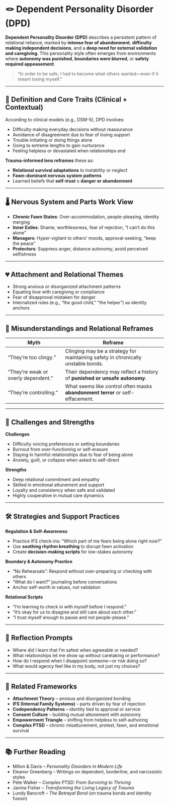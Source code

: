 <!-- @format -->

# 🪢 Dependent Personality Disorder (DPD)

**Dependent Personality Disorder (DPD)** describes a persistent pattern of relational reliance, marked by **intense fear of abandonment**, **difficulty making independent decisions**, and a **deep need for external validation and caregiving**. This personality style often emerges from environments where **autonomy was punished**, **boundaries were blurred**, or **safety required appeasement**.

> “In order to be safe, I had to become what others wanted—even if it meant losing myself.”

---

## 🧠 Definition and Core Traits (Clinical + Contextual)

According to clinical models (e.g., DSM-5), DPD involves:

- Difficulty making everyday decisions without reassurance
- Avoidance of disagreement due to fear of losing support
- Trouble initiating or doing things alone
- Going to extreme lengths to gain nurturance
- Feeling helpless or devastated when relationships end

**Trauma-informed lens reframes** these as:

- **Relational survival adaptations** to instability or neglect
- **Fawn-dominant nervous system patterns**
- Learned beliefs that **self-trust = danger or abandonment**

---

## 🌡 Nervous System and Parts Work View

- **Chronic Fawn States**: Over-accommodation, people-pleasing, identity merging
- **Inner Exiles**: Shame, worthlessness, fear of rejection, “I can’t do this alone”
- **Managers**: Hyper-vigilant to others’ moods, approval-seeking, “keep the peace”
- **Protectors**: Suppress anger, distance autonomy, avoid perceived selfishness

---

## 💔 Attachment and Relational Themes

- Strong anxious or disorganized attachment patterns
- Equating love with caregiving or compliance
- Fear of disapproval mistaken for danger
- Internalized roles (e.g., “the good child,” “the helper”) as identity anchors

---

## 🧩 Misunderstandings and Relational Reframes

| Myth                                | Reframe                                                                          |
| ----------------------------------- | -------------------------------------------------------------------------------- |
| “They’re too clingy.”               | Clinging may be a strategy for maintaining safety in chronically unstable bonds. |
| “They’re weak or overly dependent.” | Their dependency may reflect a history of **punished or unsafe autonomy**.       |
| “They’re controlling.”              | What seems like control often masks **abandonment terror** or self-effacement.   |

---

## 🌿 Challenges and Strengths

**Challenges**

- Difficulty voicing preferences or setting boundaries
- Burnout from over-functioning or self-erasure
- Staying in harmful relationships due to fear of being alone
- Anxiety, guilt, or collapse when asked to self-direct

**Strengths**

- Deep relational commitment and empathy
- Skilled in emotional attunement and support
- Loyalty and consistency when safe and validated
- Highly cooperative in mutual care dynamics

---

## 🛠 Strategies and Support Practices

**Regulation & Self-Awareness**

- Practice IFS check-ins: “Which part of me fears being alone right now?”
- Use **soothing rhythm breathing** to disrupt fawn activation
- Create **decision-making scripts** for low-stakes autonomy

**Boundary & Autonomy Practice**

- “No Rehearsals”: Respond without over-preparing or checking with others
- “What do I want?” journaling before conversations
- Anchor self-worth in values, not validation

**Relational Scripts**

- “I’m learning to check in with myself before I respond.”
- “It’s okay for us to disagree and still care about each other.”
- “I trust myself enough to pause and not people-please.”

---

## 💬 Reflection Prompts

- Where did I learn that I’m safest when agreeable or needed?
- What relationships let me show up without caretaking or performance?
- How do I respond when I disappoint someone—or risk doing so?
- What would agency feel like in my body, not just my choices?

---

## 🔗 Related Frameworks

- **Attachment Theory** – anxious and disorganized bonding
- **IFS (Internal Family Systems)** – parts driven by fear of rejection
- **Codependency Patterns** – identity tied to approval or service
- **Consent Culture** – building mutual attunement with autonomy
- **Empowerment Triangle** – shifting from helpless to self-authoring
- **Complex PTSD** – chronic misattunement, protest, fawn, and emotional survival

---

## 📚 Further Reading

- Millon & Davis – _Personality Disorders in Modern Life_
- Eleanor Greenberg – Writings on dependent, borderline, and narcissistic styles
- Pete Walker – _Complex PTSD: From Surviving to Thriving_
- Janina Fisher – _Transforming the Living Legacy of Trauma_
- Lundy Bancroft – _The Betrayal Bond_ (on trauma bonds and identity fusion)
